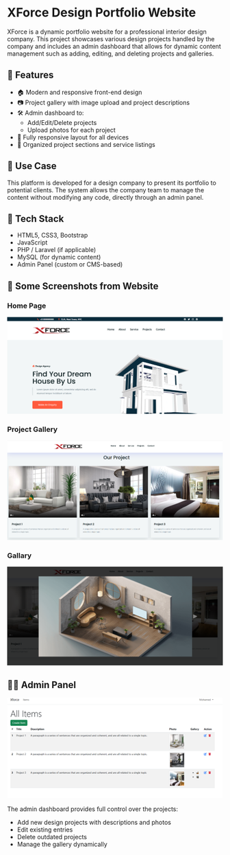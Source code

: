 # XForce Design Portfolio Website

XForce is a dynamic portfolio website for a professional interior design company. This project showcases various design projects handled by the company and includes an admin dashboard that allows for dynamic content management such as adding, editing, and deleting projects and galleries.

## 🚀 Features

- 🏠 Modern and responsive front-end design
- 📷 Project gallery with image upload and project descriptions
- 🛠️ Admin dashboard to:
    - Add/Edit/Delete projects
    - Upload photos for each project
- 📱 Fully responsive layout for all devices
- 📂 Organized project sections and service listings

## 💼 Use Case

This platform is developed for a design company to present its portfolio to potential clients. The system allows the company team to manage the content without modifying any code, directly through an admin panel.

## 🔧 Tech Stack

- HTML5, CSS3, Bootstrap
- JavaScript
- PHP / Laravel (if applicable)
- MySQL (for dynamic content)
- Admin Panel (custom or CMS-based)

## 📸 Some Screenshots from Website

### Home Page
![](./git_pic/1.PNG)

### Project Gallery
![](./git_pic/3.PNG)
### Gallary
![](./git_pic/5.PNG)

## 🧑‍💼 Admin Panel
![](./git_pic/a1.PNG)

The admin dashboard provides full control over the projects:
- Add new design projects with descriptions and photos
- Edit existing entries
- Delete outdated projects
- Manage the gallery dynamically
